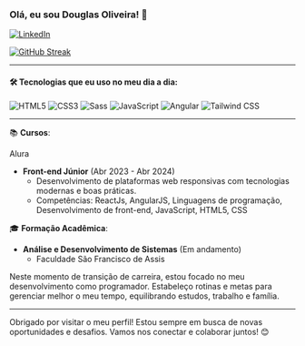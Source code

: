 ### Olá, eu sou Douglas Oliveira! 🚀

[![LinkedIn](https://img.shields.io/badge/LinkedIn-0077B5?style=for-the-badge&logo=linkedin&logoColor=white)](https://www.linkedin.com/in/douglas-oliveira-625064271/)

[![GitHub Streak](https://streak-stats.demolab.com/?user=douglas1997silva&theme=bear&background=000&border=30A3DC&dates=FFF)](https://git.io/streak-stats)

---

#### 🛠️ Tecnologias que eu uso no meu dia a dia:

<div style="display: inline_block">
  <img alt="HTML5" src="https://img.shields.io/badge/HTML5-E34F26?style=for-the-badge&logo=html5&logoColor=white" />
  <img alt="CSS3" src="https://img.shields.io/badge/CSS3-1572B6?style=for-the-badge&logo=css3&logoColor=white" />
  <img alt="Sass" src="https://img.shields.io/badge/Sass-CC6699?style=for-the-badge&logo=sass&logoColor=white" />
  <img alt="JavaScript" src="https://img.shields.io/badge/JavaScript-F7DF1E?style=for-the-badge&logo=javascript&logoColor=black" />
   <img alt="Angular" src="https://img.shields.io/badge/Angular-DD0031?style=for-the-badge&logo=angular&logoColor=white" />
  <img alt="Tailwind CSS" src="https://img.shields.io/badge/Tailwind_CSS-38B2AC?style=for-the-badge&logo=tailwind-css&logoColor=white" />
</div>

---

📚 **Cursos**:

Alura

- **Front-end Júnior** (Abr 2023 - Abr 2024)
  - Desenvolvimento de plataformas web responsivas com tecnologias modernas e boas práticas.
  - Competências: ReactJs, AngularJS, Linguagens de programação, Desenvolvimento de front-end, JavaScript, HTML5, CSS

🎓 **Formação Acadêmica**:

- **Análise e Desenvolvimento de Sistemas** (Em andamento)
  - Faculdade São Francisco de Assis

Neste momento de transição de carreira, estou focado no meu desenvolvimento como programador. Estabeleço rotinas e metas para gerenciar melhor o meu tempo, equilibrando estudos, trabalho e família.

---

Obrigado por visitar o meu perfil! Estou sempre em busca de novas oportunidades e desafios. Vamos nos conectar e colaborar juntos! 😊
